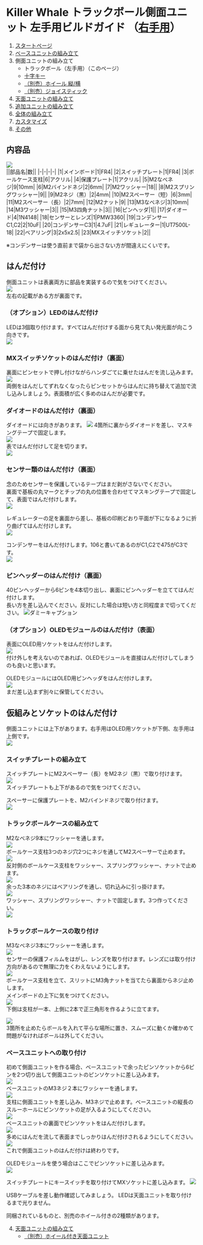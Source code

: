 # Killer Whale トラックボール側面ユニット 左手用ビルドガイド （[右手用](../右手用/3_側面ユニット_トラックボール.md)）

1. [スタートページ](../README.md)
2. [ベースユニットの組み立て](../左手用/2_ベースユニット.md)
3. 側面ユニットの組み立て
   - トラックボール（左手用）（このページ）
   - [十字キー](../左手用/3_側面ユニット_十字キー.md)
   - [（別売）ホイール 縦/横](../左手用/3_側面ユニット_ホイール.md)
   - [（別売）ジョイスティック](../左手用/3_側面ユニット_ジョイスティック.md)
4.  [天面ユニットの組み立て](../左手用/4_天面ユニット.md)
5. [追加ユニットの組み立て](../左手用/5_追加ユニット.md)
6. [全体の組み立て](../左手用/6_全体の組み立て.md)
7. [カスタマイズ](../左手用/7_カスタマイズ.md)
8. [その他](../左手用/8_その他.md)

## 内容品
![](../img/trackball/IMG_5057.jpg)    
||部品名|数||
|-|-|-|-|
|1|メインボード|1|FR4|
|2|スイッチプレート|1|FR4|
|3|ボールケース支柱|6|アクリル|
|4|保護プレート|1|アクリル|
|5|M2なべネジ|9|10mm|
|6|M2バインドネジ|2|6mm|
|7|M2ワッシャー|18||
|8|M2スプリングワッシャー|9||
|9|M2ネジ（黒）|2|4mm|
|10|M2スペーサー（短）|6|3mm|
|11|M2スペーサー（長）|2|7mm|
|12|M2ナット|9|
|13|M3なべネジ|3|10mm|
|14|M3ワッシャー|3||
|15|M3四角ナット|3||
|16|ピンヘッダ|1||
|17|ダイオード|4|1N4148|
|18|センサーとレンズ|1|PMW3360|
|19|コンデンサーC1,C2|2|10uF|
|20|コンデンサーC3|1|4.7uF|
|21|レギュレーター|1|UT7500L-18|
|22|ベアリング|3|2x5x2.5|
|23|MXスイッチソケット|2||

※コンデンサーは使う直前まで袋から出さない方が間違えにくいです。  

## はんだ付け
側面ユニットは表裏両方に部品を実装するので気をつけてください。  
![](../img/trackball/IMG_5061.jpeg)  
左右の記載がある方が裏面です。  
### （オプション）LEDのはんだ付け
LEDは3個取り付けます。すべてはんだ付けする面から見て丸い発光面が向こう向きです。  
![](../img/trackball/IMG_5063.jpeg)  



### MXスイッチソケットのはんだ付け（裏面）
裏面にピンセットで押し付けながらハンダごてに乗せたはんだを流し込みます。  
![](../img/trackball/IMG_6009.jpeg)  
両側をはんだしてずれなくなったらピンセットからはんだに持ち替えて追加で流し込みしましょう。表面積が広く多めのはんだが必要です。  

### ダイオードのはんだ付け（裏面）
ダイオードには向きがあります。 
![](../img/trackball/IMG_5075.jpg) 
4箇所に裏からダイオードを差し、マスキングテープで固定します。  
![](../img/trackball/IMG_6012.jpeg)  
表ではんだ付けして足を切ります。  
![](../img/trackball/IMG_6016.jpeg)  

### センサー類のはんだ付け（裏面）
念のためセンサーを保護しているテープはまだ剥がさないでください。  
裏面で基板の丸マークとチップの丸の位置を合わせてマスキングテープで固定して、表面ではんだ付けします。  
![](../img/trackball/IMG_5084.jpg)  

レギュレーターの足を裏面から差し、基板の印刷どおり平面が下になるように折り曲げてはんだ付けします。  
![](../img/trackball/IMG_5091.jpeg)  

コンデンサーをはんだ付けします。106と書いてあるのがC1,C2で475がC3です。  
![](../img/trackball/IMG_5096.jpeg)  

### ピンヘッダーのはんだ付け（裏面）
40ピンヘッダーから6ピンを4本切り出し、裏面にピンヘッダーを立ててはんだ付けします。  
長い方を差し込んでください。反対にした場合は短い方と同程度まで切ってください。
![ダミーキャプション ](../img/trackball/IMG_5107.jpeg)  

### （オプション）OLEDモジュールのはんだ付け（表面）
表面にOLED用ソケットをはんだ付けします。  
![](../img/trackball/IMG_5109.jpeg)  
付け外しを考えないのであれば、OLEDモジュールを直接はんだ付けしてしまうのも良いと思います。

OLEDモジュールにはOLED用ピンヘッダをはんだ付けします。  
![](../img/trackball/IMG_5116.jpeg)  
まだ差し込まず別々に保管してください。  

## 仮組みとソケットのはんだ付け
側面ユニットには上下があります。右手用はOLED用ソケットが下側、左手用は上側です。  
![](../img/trackball/IMG_5121.jpeg)  
### スイッチプレートの組み立て
スイッチプレートにM2スペーサー（長）をM2ネジ（黒）で取り付けます。  
![](../img/trackball/IMG_5196.jpeg)  
スイッチプレートも上下があるので気をつけてください。  
  
スペーサーに保護プレートを、M2バインドネジで取り付けます。  
![](../img/trackball/IMG_5198.jpeg)  

### トラックボールケースの組み立て
M2なべネジ9本にワッシャーを通します。  
![](../img/trackball/IMG_5130.jpeg)  
ボールケース支柱3つのネジ穴2つにネジを通してM2スペーサーで止めます。  
![](../img/trackball/IMG_5134.jpeg)  
反対側のボールケース支柱をワッシャー、スプリングワッシャー、ナットで止めます。  
![](../img/trackball/IMG_5137.jpeg)  
余った3本のネジにはベアリングを通し、切れ込みに引っ掛けます。  
![](../img/trackball/IMG_5142.jpeg)  
ワッシャー、スプリングワッシャー、ナットで固定します。3つ作ってください。  
![](../img/trackball/IMG_5147.jpeg)  

### トラックボールケースの取り付け
M3なべネジ3本にワッシャーを通します。  
![](../img/trackball/IMG_5149.jpeg)  
センサーの保護フィルムをはがし、レンズを取り付けます。レンズには取り付け方向があるので無理に力をくわえないようにします。  
![](../img/trackball/IMG_5155.jpeg)  
ボールケース支柱を立て、スリットにM3角ナットを当てたら裏面からネジ止めします。  
メインボードの上下に気をつけてください。  
![](../img/trackball/IMG_5205.jpeg)  
下側は支柱が一本、上側に2本で正三角形を作るように立てます。

![](../img/trackball/IMG_5206.jpeg)  
3箇所を止めたらボールを入れて平らな場所に置き、スムーズに動くか確かめて問題がなければボールは外してください。  

### ベースユニットへの取り付け
初めて側面ユニットを作る場合、ベースユニットで余ったピンソケットから6ピンを2つ切り出して側面ユニットのピンソケットに差し込みます。  
![](../img/trackball/IMG_5208.jpeg)  
ベースユニットのM3ネジ２本にワッシャーを通します。  
![](../img/trackball/IMG_5169.jpeg)  
支柱に側面ユニットを差し込み、M3ネジで止めます。ベースユニットの縦長のスルーホールにピンソケットの足が入るようにしてください。  
![](../img/trackball/IMG_5213.jpeg)  
ベースユニットの裏面でピンソケットをはんだ付けします。  
![](../img/trackball/IMG_5218.jpeg)  
多めにはんだを流して表面までしっかりはんだ付けされるようにしてください。  
![](../img/trackball/IMG_5222.jpeg)  
これで側面ユニットのはんだ付けは終わりです。  


OLEDモジュールを使う場合はここでピンソケットに差し込みます。  
![](../img/trackball/IMG_5227.jpeg) 

スイッチプレートにキースイッチを取り付けてMXソケットに差し込みます。
![](../img/trackball/IMG_5228.jpeg) 

USBケーブルを差し動作確認してみましょう。  LEDは天面ユニットを取り付けるまで光りません。  


同梱されているものと、別売のホイール付きの2種類があります。  
  
4. [天面ユニットの組み立て](../右手用/4_天面ユニット.md)
   - [（別売）ホイール付き天面ユニット](../右手用/4_ホイール付き天面ユニット.md)

